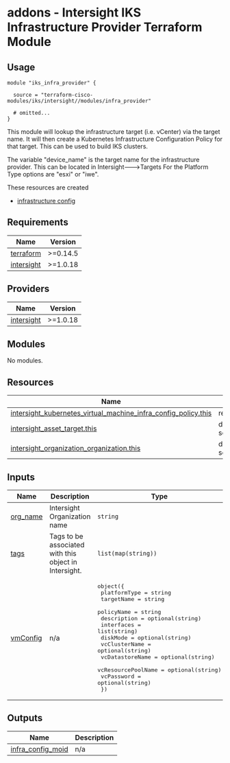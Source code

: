 # addons - Intersight IKS Infrastructure Provider Terraform Module

## Usage

```hcl
module "iks_infra_provider" {

  source = "terraform-cisco-modules/iks/intersight//modules/infra_provider"

  # omitted...
}
```

This module will lookup the infrastructure target (i.e. vCenter) via the target name.  It will then create a Kubernetes Infrastructure Configuration Policy for that target.  This can be used to build IKS clusters.  

The variable "device_name" is the target name for the infrastructure provider.  This can be located in Intersight--->Targets
For the Platform Type options are "esxi" or "iwe".




These resources are created
* [infrastructure config](https://registry.terraform.io/providers/CiscoDevNet/intersight/latest/docs/resources/kubernetes_virtual_machine_infra_config_policy)



<!-- BEGINNING OF PRE-COMMIT-TERRAFORM DOCS HOOK -->
## Requirements

| Name | Version |
|------|---------|
| <a name="requirement_terraform"></a> [terraform](#requirement\_terraform) | >=0.14.5 |
| <a name="requirement_intersight"></a> [intersight](#requirement\_intersight) | >=1.0.18 |

## Providers

| Name | Version |
|------|---------|
| <a name="provider_intersight"></a> [intersight](#provider\_intersight) | >=1.0.18 |

## Modules

No modules.

## Resources

| Name | Type |
|------|------|
| [intersight_kubernetes_virtual_machine_infra_config_policy.this](https://registry.terraform.io/providers/CiscoDevNet/intersight/latest/docs/resources/kubernetes_virtual_machine_infra_config_policy) | resource |
| [intersight_asset_target.this](https://registry.terraform.io/providers/CiscoDevNet/intersight/latest/docs/data-sources/asset_target) | data source |
| [intersight_organization_organization.this](https://registry.terraform.io/providers/CiscoDevNet/intersight/latest/docs/data-sources/organization_organization) | data source |

## Inputs

| Name | Description | Type | Default | Required |
|------|-------------|------|---------|:--------:|
| <a name="input_org_name"></a> [org\_name](#input\_org\_name) | Intersight Organization name | `string` | `"default"` | no |
| <a name="input_tags"></a> [tags](#input\_tags) | Tags to be associated with this object in Intersight. | `list(map(string))` | `[]` | no |
| <a name="input_vmConfig"></a> [vmConfig](#input\_vmConfig) | n/a | <pre>object({<br>    platformType       = string<br>    targetName         = string<br>    policyName         = string<br>    description        = optional(string)<br>    interfaces         = list(string)<br>    diskMode           = optional(string)<br>    vcClusterName      = optional(string)<br>    vcDatastoreName    = optional(string)<br>    vcResourcePoolName = optional(string)<br>    vcPassword         = optional(string)<br>  })</pre> | n/a | yes |

## Outputs

| Name | Description |
|------|-------------|
| <a name="output_infra_config_moid"></a> [infra\_config\_moid](#output\_infra\_config\_moid) | n/a |
<!-- END OF PRE-COMMIT-TERRAFORM DOCS HOOK -->